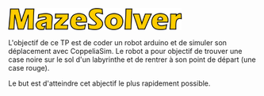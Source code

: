 <img src="src/maze solver.png" width="350">

L'objectif de ce TP est de coder un robot arduino et de simuler son déplacement avec CoppeliaSim. Le robot a pour objectif de trouver une case noire sur le sol d'un labyrinthe et de rentrer à son point de départ (une case rouge).

Le but est d'atteindre cet abjectif le plus rapidement possible.
```
